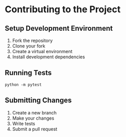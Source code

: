 # Contributing to the Project

## Setup Development Environment
1. Fork the repository
2. Clone your fork
3. Create a virtual environment
4. Install development dependencies

## Running Tests
```
python -m pytest
```

## Submitting Changes
1. Create a new branch
2. Make your changes
3. Write tests
4. Submit a pull request
